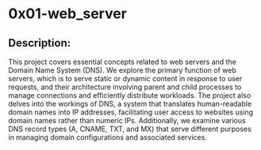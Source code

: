 # 0x01-web_server

## Description:

This project covers essential concepts related to web servers and the Domain Name System (DNS). We explore the primary function of web servers, which is to serve static or dynamic content in response to user requests, and their architecture involving parent and child processes to manage connections and efficiently distribute workloads. The project also delves into the workings of DNS, a system that translates human-readable domain names into IP addresses, facilitating user access to websites using domain names rather than numeric IPs. Additionally, we examine various DNS record types (A, CNAME, TXT, and MX) that serve different purposes in managing domain configurations and associated services.
